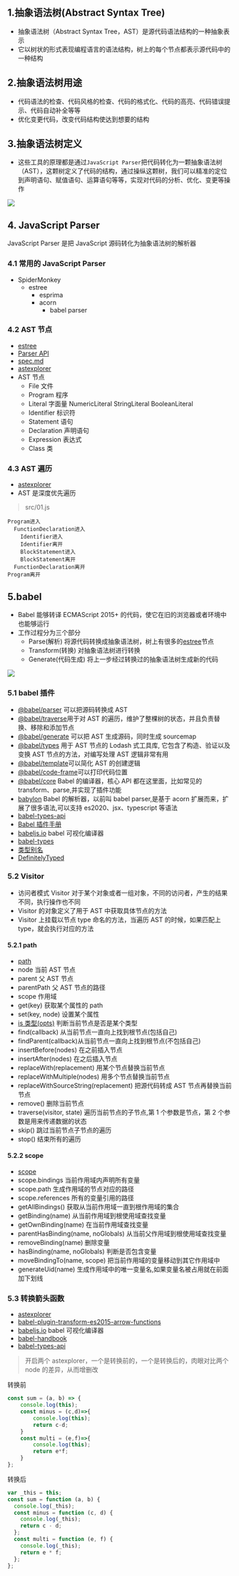 ## 1.抽象语法树(Abstract Syntax Tree)

- 抽象语法树（Abstract Syntax Tree，AST）是源代码语法结构的一种抽象表示
- 它以树状的形式表现编程语言的语法结构，树上的每个节点都表示源代码中的一种结构

## 2.抽象语法树用途

- 代码语法的检查、代码风格的检查、代码的格式化、代码的高亮、代码错误提示、代码自动补全等等
- 优化变更代码，改变代码结构使达到想要的结构

## 3.抽象语法树定义

- 这些工具的原理都是通过`JavaScript Parser`把代码转化为一颗抽象语法树（AST），这颗树定义了代码的结构，通过操纵这颗树，我们可以精准的定位到声明语句、赋值语句、运算语句等等，实现对代码的分析、优化、变更等操作

![](https://raw.githubusercontent.com/retech-fe/image-hosting/main/img/2023/03/08/18-48-21-bf5fa63a465ba80cd6d3827e901c5629-20230308184821-ae6bd5.png)

## 4. JavaScript Parser

JavaScript Parser 是把 JavaScript 源码转化为抽象语法树的解析器

### 4.1 常用的 JavaScript Parser

- SpiderMonkey
  - estree
    - esprima
    - acorn
      - babel parser

### 4.2 AST 节点

- [estree](https://github.com/estree/estree)
- [Parser API](https://web.archive.org/web/20210314002546/https://developer.mozilla.org/en-US/docs/Mozilla/Projects/SpiderMonkey/Parser_API)
- [spec.md](https://github.com/babel/babel/blob/main/packages/babel-parser/ast/spec.md)
- [astexplorer](https://astexplorer.net/)
- AST 节点
  - File 文件
  - Program 程序
  - Literal 字面量 NumericLiteral StringLiteral BooleanLiteral
  - Identifier 标识符
  - Statement 语句
  - Declaration 声明语句
  - Expression 表达式
  - Class 类

### 4.3 AST 遍历

- [astexplorer](https://astexplorer.net/)
- AST 是深度优先遍历

> src/01.js

```
Program进入
  FunctionDeclaration进入
    Identifier进入
    Identifier离开
    BlockStatement进入
    BlockStatement离开
  FunctionDeclaration离开
Program离开
```

## 5.babel

- Babel 能够转译 ECMAScript 2015+ 的代码，使它在旧的浏览器或者环境中也能够运行
- 工作过程分为三个部分
  - Parse(解析) 将源代码转换成抽象语法树，树上有很多的[estree](https://github.com/estree/estree)节点
  - Transform(转换) 对抽象语法树进行转换
  - Generate(代码生成) 将上一步经过转换过的抽象语法树生成新的代码

![](https://raw.githubusercontent.com/retech-fe/image-hosting/main/img/2023/03/08/19-28-11-e2aeea4c05515c05fc81b3e18f9d18dd-20230308192810-e00fb9.png)

### 5.1 babel 插件

- [@babel/parser](https://github.com/babel/babel/tree/master/packages/babel-parser) 可以把源码转换成 AST
- [@babel/traverse](https://github.com/babel/babel/tree/master/packages/babel-traverse)用于对 AST 的遍历，维护了整棵树的状态，并且负责替换、移除和添加节点
- [@babel/generate](https://github.com/babel/babel/tree/master/packages/babel-generator) 可以把 AST 生成源码，同时生成 sourcemap
- [@babel/types](https://github.com/babel/babel/tree/master/packages/babel-types) 用于 AST 节点的 Lodash 式工具库, 它包含了构造、验证以及变换 AST 节点的方法，对编写处理 AST 逻辑非常有用
- [@babel/template](https://github.com/babel/babel/tree/master/packages/babel-template)可以简化 AST 的创建逻辑
- [@babel/code-frame](https://www.npmjs.com/package/@babel/code-frame)可以打印代码位置
- [@babel/core](https://www.npmjs.com/package/@babel/core) Babel 的编译器，核心 API 都在这里面，比如常见的 transform、parse,并实现了插件功能
- [babylon](https://www.npmjs.com/package/babylon) Babel 的解析器，以前叫 babel parser,是基于 acorn 扩展而来，扩展了很多语法,可以支持 es2020、jsx、typescript 等语法
- [babel-types-api](https://babeljs.io/docs/babel-types.html)
- [Babel 插件手册](https://github.com/brigand/babel-plugin-handbook/blob/master/translations/zh-Hans/README.md#asts)
- [babeljs.io](https://babeljs.io/repl) babel 可视化编译器
- [babel-types](https://babeljs.io/docs/babel-types)
- [类型别名](https://github.com/babel/babel/blob/main/packages/babel-types/src/ast-types/generated/index.ts#L2489-L2535)
- [DefinitelyTyped](https://github.com/DefinitelyTyped/DefinitelyTyped/tree/master/types)

### 5.2 Visitor

- 访问者模式 Visitor 对于某个对象或者一组对象，不同的访问者，产生的结果不同，执行操作也不同
- Visitor 的对象定义了用于 AST 中获取具体节点的方法
- Visitor 上挂载以节点 type 命名的方法，当遍历 AST 的时候，如果匹配上 type，就会执行对应的方法

#### 5.2.1 path

- [path](https://github.com/babel/babel/blob/main/packages/babel-traverse/src/path/index.ts)
- node 当前 AST 节点
- parent 父 AST 节点
- parentPath 父 AST 节点的路径
- scope 作用域
- get(key) 获取某个属性的 path
- set(key, node) 设置某个属性
- [is 类型(opts)](https://github1s.com/babel/babel/blob/main/packages/babel-traverse/src/path/generated/validators.d.ts) 判断当前节点是否是某个类型
- find(callback) 从当前节点一直向上找到根节点(包括自己)
- findParent(callback)从当前节点一直向上找到根节点(不包括自己)
- insertBefore(nodes) 在之前插入节点
- insertAfter(nodes) 在之后插入节点
- replaceWith(replacement) 用某个节点替换当前节点
- replaceWithMultiple(nodes) 用多个节点替换当前节点
- replaceWithSourceString(replacement) 把源代码转成 AST 节点再替换当前节点
- remove() 删除当前节点
- traverse(visitor, state) 遍历当前节点的子节点,第 1 个参数是节点，第 2 个参数是用来传递数据的状态
- skip() 跳过当前节点子节点的遍历
- stop() 结束所有的遍历

#### 5.2.2 scope

- [scope](https://github.com/babel/babel/blob/main/packages/babel-traverse/src/scope/index.ts)
- scope.bindings 当前作用域内声明所有变量
- scope.path 生成作用域的节点对应的路径
- scope.references 所有的变量引用的路径
- getAllBindings() 获取从当前作用域一直到根作用域的集合
- getBinding(name) 从当前作用域到根使用域查找变量
- getOwnBinding(name) 在当前作用域查找变量
- parentHasBinding(name, noGlobals) 从当前父作用域到根使用域查找变量
- removeBinding(name) 删除变量
- hasBinding(name, noGlobals) 判断是否包含变量
- moveBindingTo(name, scope) 把当前作用域的变量移动到其它作用域中
- generateUid(name) 生成作用域中的唯一变量名,如果变量名被占用就在前面加下划线

### 5.3 转换箭头函数

- [astexplorer](https://astexplorer.net/)
- [babel-plugin-transform-es2015-arrow-functions](https://www.npmjs.com/package/babel-plugin-transform-es2015-arrow-functions)
- [babeljs.io](https://babeljs.io/repl) babel 可视化编译器
- [babel-handbook](https://github.com/jamiebuilds/babel-handbook/blob/master/translations/zh-Hans/README.md)
- [babel-types-api](https://babeljs.io/docs/babel-types.html)

> 开启两个 astexplorer，一个是转换前的，一个是转换后的，肉眼对比两个 node 的差异，从而增删改

转换前

```JavaScript
const sum = (a, b) => {
    console.log(this);
    const minus = (c,d)=>{
        console.log(this);
        return c-d;
    }
    const multi = (e,f)=>{
        console.log(this);
        return e*f;
    }
};
```

转换后

```JavaScript
var _this = this;
const sum = function (a, b) {
  console.log(_this);
  const minus = function (c, d) {
    console.log(_this);
    return c - d;
  };
  const multi = function (e, f) {
    console.log(_this);
    return e * f;
  };
};
```
